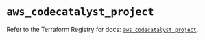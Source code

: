# `aws_codecatalyst_project`

Refer to the Terraform Registry for docs: [`aws_codecatalyst_project`](https://registry.terraform.io/providers/hashicorp/aws/5.52.0/docs/resources/codecatalyst_project).

